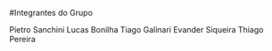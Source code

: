 #Integrantes do Grupo

Pietro Sanchini
Lucas Bonilha
Tiago Galinari
Evander Siqueira
Thiago Pereira
